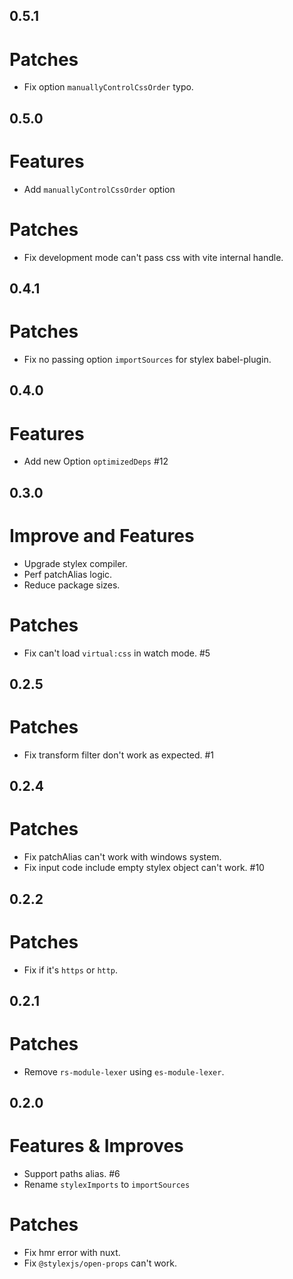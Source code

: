 ## 0.5.1

# Patches

- Fix option `manuallyControlCssOrder` typo.

## 0.5.0

# Features

- Add `manuallyControlCssOrder` option

# Patches

- Fix development mode can't pass css with vite internal handle.

## 0.4.1

# Patches

- Fix no passing option `importSources` for stylex babel-plugin.

## 0.4.0

# Features

- Add new Option `optimizedDeps` #12

## 0.3.0

# Improve and Features

- Upgrade stylex compiler.
- Perf patchAlias logic.
- Reduce package sizes.

# Patches

- Fix can't load `virtual:css` in watch mode. #5

## 0.2.5

# Patches

- Fix transform filter don't work as expected. #1

## 0.2.4

# Patches

- Fix patchAlias can't work with windows system.
- Fix input code include empty stylex object can't work. #10

## 0.2.2

# Patches

- Fix if it's `https` or `http`.

## 0.2.1

# Patches

- Remove `rs-module-lexer` using `es-module-lexer`.

## 0.2.0

# Features & Improves

- Support paths alias. #6
- Rename `stylexImports` to `importSources`

# Patches

- Fix hmr error with nuxt.
- Fix `@stylexjs/open-props` can't work.
